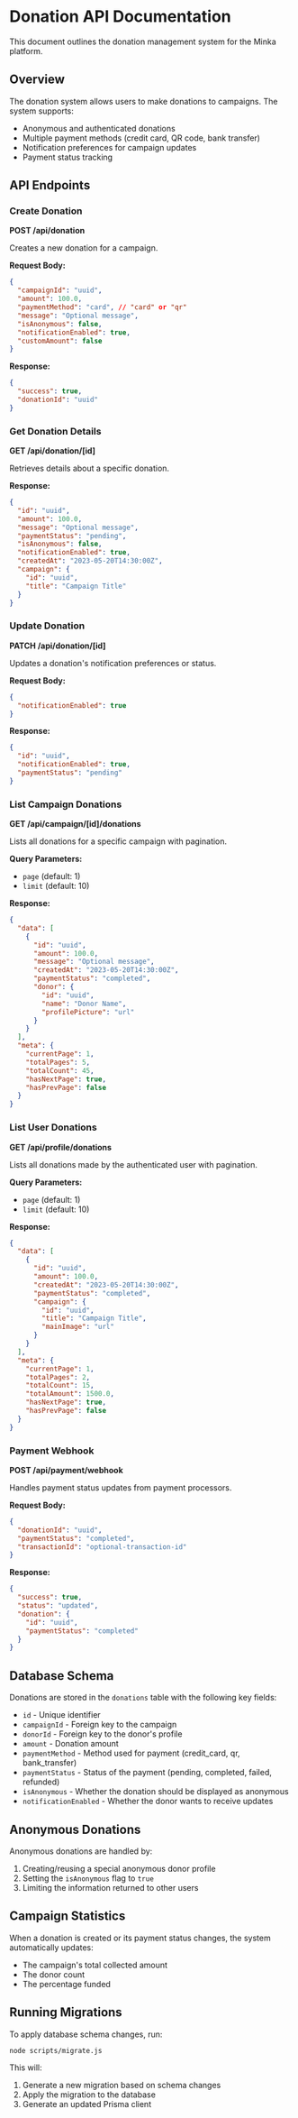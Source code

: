 # Donation API Documentation

This document outlines the donation management system for the Minka platform.

## Overview

The donation system allows users to make donations to campaigns. The system supports:

- Anonymous and authenticated donations
- Multiple payment methods (credit card, QR code, bank transfer)
- Notification preferences for campaign updates
- Payment status tracking

## API Endpoints

### Create Donation

**POST /api/donation**

Creates a new donation for a campaign.

**Request Body:**

```json
{
  "campaignId": "uuid",
  "amount": 100.0,
  "paymentMethod": "card", // "card" or "qr"
  "message": "Optional message",
  "isAnonymous": false,
  "notificationEnabled": true,
  "customAmount": false
}
```

**Response:**

```json
{
  "success": true,
  "donationId": "uuid"
}
```

### Get Donation Details

**GET /api/donation/[id]**

Retrieves details about a specific donation.

**Response:**

```json
{
  "id": "uuid",
  "amount": 100.0,
  "message": "Optional message",
  "paymentStatus": "pending",
  "isAnonymous": false,
  "notificationEnabled": true,
  "createdAt": "2023-05-20T14:30:00Z",
  "campaign": {
    "id": "uuid",
    "title": "Campaign Title"
  }
}
```

### Update Donation

**PATCH /api/donation/[id]**

Updates a donation's notification preferences or status.

**Request Body:**

```json
{
  "notificationEnabled": true
}
```

**Response:**

```json
{
  "id": "uuid",
  "notificationEnabled": true,
  "paymentStatus": "pending"
}
```

### List Campaign Donations

**GET /api/campaign/[id]/donations**

Lists all donations for a specific campaign with pagination.

**Query Parameters:**

- `page` (default: 1)
- `limit` (default: 10)

**Response:**

```json
{
  "data": [
    {
      "id": "uuid",
      "amount": 100.0,
      "message": "Optional message",
      "createdAt": "2023-05-20T14:30:00Z",
      "paymentStatus": "completed",
      "donor": {
        "id": "uuid",
        "name": "Donor Name",
        "profilePicture": "url"
      }
    }
  ],
  "meta": {
    "currentPage": 1,
    "totalPages": 5,
    "totalCount": 45,
    "hasNextPage": true,
    "hasPrevPage": false
  }
}
```

### List User Donations

**GET /api/profile/donations**

Lists all donations made by the authenticated user with pagination.

**Query Parameters:**

- `page` (default: 1)
- `limit` (default: 10)

**Response:**

```json
{
  "data": [
    {
      "id": "uuid",
      "amount": 100.0,
      "createdAt": "2023-05-20T14:30:00Z",
      "paymentStatus": "completed",
      "campaign": {
        "id": "uuid",
        "title": "Campaign Title",
        "mainImage": "url"
      }
    }
  ],
  "meta": {
    "currentPage": 1,
    "totalPages": 2,
    "totalCount": 15,
    "totalAmount": 1500.0,
    "hasNextPage": true,
    "hasPrevPage": false
  }
}
```

### Payment Webhook

**POST /api/payment/webhook**

Handles payment status updates from payment processors.

**Request Body:**

```json
{
  "donationId": "uuid",
  "paymentStatus": "completed",
  "transactionId": "optional-transaction-id"
}
```

**Response:**

```json
{
  "success": true,
  "status": "updated",
  "donation": {
    "id": "uuid",
    "paymentStatus": "completed"
  }
}
```

## Database Schema

Donations are stored in the `donations` table with the following key fields:

- `id` - Unique identifier
- `campaignId` - Foreign key to the campaign
- `donorId` - Foreign key to the donor's profile
- `amount` - Donation amount
- `paymentMethod` - Method used for payment (credit_card, qr, bank_transfer)
- `paymentStatus` - Status of the payment (pending, completed, failed, refunded)
- `isAnonymous` - Whether the donation should be displayed as anonymous
- `notificationEnabled` - Whether the donor wants to receive updates

## Anonymous Donations

Anonymous donations are handled by:

1. Creating/reusing a special anonymous donor profile
2. Setting the `isAnonymous` flag to `true`
3. Limiting the information returned to other users

## Campaign Statistics

When a donation is created or its payment status changes, the system automatically updates:

- The campaign's total collected amount
- The donor count
- The percentage funded

## Running Migrations

To apply database schema changes, run:

```
node scripts/migrate.js
```

This will:

1. Generate a new migration based on schema changes
2. Apply the migration to the database
3. Generate an updated Prisma client
